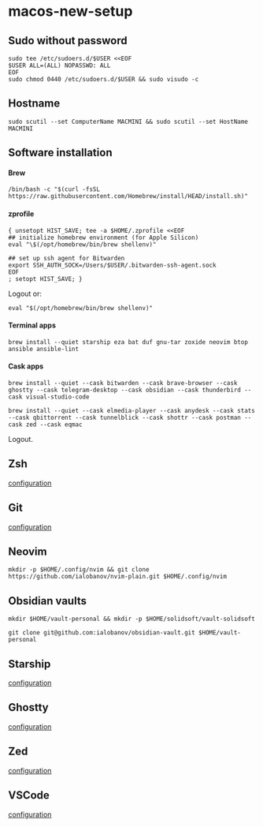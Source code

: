 # macos-new-setup

## Sudo without password

```shell
sudo tee /etc/sudoers.d/$USER <<EOF
$USER ALL=(ALL) NOPASSWD: ALL
EOF
sudo chmod 0440 /etc/sudoers.d/$USER && sudo visudo -c
```

## Hostname

```shell
sudo scutil --set ComputerName MACMINI && sudo scutil --set HostName MACMINI
```

## Software installation

#### Brew

```shell
/bin/bash -c "$(curl -fsSL https://raw.githubusercontent.com/Homebrew/install/HEAD/install.sh)"
```

#### zprofile

```shell
{ unsetopt HIST_SAVE; tee -a $HOME/.zprofile <<EOF
## initialize homebrew environment (for Apple Silicon)
eval "\$(/opt/homebrew/bin/brew shellenv)"

## set up ssh agent for Bitwarden
export SSH_AUTH_SOCK=/Users/$USER/.bitwarden-ssh-agent.sock
EOF
; setopt HIST_SAVE; }
```

Logout or:

```shell
eval "$(/opt/homebrew/bin/brew shellenv)"
```

#### Terminal apps

```shell
brew install --quiet starship eza bat duf gnu-tar zoxide neovim btop ansible ansible-lint
```

#### Cask apps

```shell
brew install --quiet --cask bitwarden --cask brave-browser --cask ghostty --cask telegram-desktop --cask obsidian --cask thunderbird --cask visual-studio-code
```

```shell
brew install --quiet --cask elmedia-player --cask anydesk --cask stats --cask qbittorrent --cask tunnelblick --cask shottr --cask postman --cask zed --cask eqmac
```

Logout.

## Zsh

[configuration](./zshrc.md)

## Git

[configuration](./gitconfig.md)

## Neovim

```shell
mkdir -p $HOME/.config/nvim && git clone https://github.com/ialobanov/nvim-plain.git $HOME/.config/nvim
```

## Obsidian vaults

```shell
mkdir $HOME/vault-personal && mkdir -p $HOME/solidsoft/vault-solidsoft
```

```shell
git clone git@github.com:ialobanov/obsidian-vault.git $HOME/vault-personal
```

## Starship

[configuration](./starship.md)

## Ghostty

[configuration](./ghostty.md)

## Zed

[configuration](./zed.md)

## VSCode

[configuration](./vscode.md)
